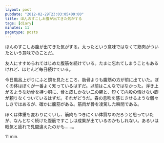 ```yaml
---
layout: post
pubdate: "2012-02-29T23:03:05+09:00"
title: ほんのすこしお腹が出てきた気がする
tags: [diary]
minutes: 11
pagetype: posts
---
```

ほんのすこしお腹が出てきた気がする。太ったという意味ではなくて筋肉がついたという意味でのことだ。

友人にすすめられてはじめた腹筋を続けている。たまに忘れてしまうこともあるけれど、ほとんど毎日続けている。

今日風呂上がりにふと鏡を見たところ、肋骨よりも腹筋の方が前に出ていた。ぼくの体はぼくが一番よく知っているはずだ。以前はこんなではなかった。浮き上がるような肋骨を持つ胴に、骨と皮しかない二の腕と、短くて内股の情けない脚が頼りなくついているはずだ。それがどうだ。春の息吹を感じさせるような弱々しさではあるが、確かに腹筋がある。筋肉が骨を凌駕した瞬間である。

ぼくは体重も変わりにくいし、筋肉もつきにくい体質なのだろうと思っていたが、なんとなく続けた腹筋ですこしは成果が出ているのかもしれない。あるいは眠気と疲れで見間違えたのかも……。

11 min.
